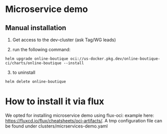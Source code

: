 # Microservice demo

## Manual installation

1. Get access to the dev-cluster (ask Tag/WG leads)

2. run the following command:

```
helm upgrade online-boutique oci://us-docker.pkg.dev/online-boutique-ci/charts/online-boutique --install
```
3. to uninstall

```
helm delete online-boutique
```

# How to install it via flux

We opted for installing microservice demo using flux-oci: example here: https://fluxcd.io/flux/cheatsheets/oci-artifacts/.
A tmp configuration file can be found under clusters/micrservices-demo.yaml



